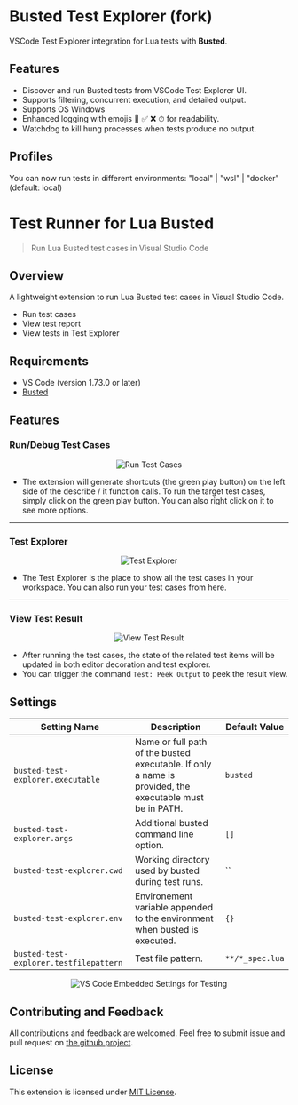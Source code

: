 # Busted Test Explorer (fork)

VSCode Test Explorer integration for Lua tests with **Busted**.

## Features
- Discover and run Busted tests from VSCode Test Explorer UI.
- Supports filtering, concurrent execution, and detailed output.
- Supports OS Windows
- Enhanced logging with emojis 🚀 ✅ ❌ ⏱ for readability.
- Watchdog to kill hung processes when tests produce no output.

## Profiles
You can now run tests in different environments: "local" | "wsl" | "docker" (default: local)

# Test Runner for Lua Busted

> Run Lua Busted test cases in Visual Studio Code

## Overview

A lightweight extension to run Lua Busted test cases in Visual Studio Code.

- Run test cases
- View test report
- View tests in Test Explorer

## Requirements

- VS Code (version 1.73.0 or later)
- [Busted](https://olivinelabs.com/busted/)

## Features

### Run/Debug Test Cases

<p align="center">
  <img src="https://bubuabu.github.io/vscode-busted-test-explorer/test-run.png" alt="Run Test Cases"/>
</p>

- The extension will generate shortcuts (the green play button) on the left side of the describe / it function calls. To run the target test cases, simply click on the green play button. You can also right click on it to see more options.

---

### Test Explorer

<p align="center">
  <img src="https://bubuabu.github.io/vscode-busted-test-explorer/test-explorer.png" alt="Test Explorer"/>
</p>

- The Test Explorer is the place to show all the test cases in your workspace. You can also run your test cases from here.

---

### View Test Result

<p align="center">
  <img src="https://bubuabu.github.io/vscode-busted-test-explorer/test-result.png" alt="View Test Result"/>
</p>

- After running the test cases, the state of the related test items will be updated in both editor decoration and test explorer.
- You can trigger the command `Test: Peek Output` to peek the result view.


## Settings

| Setting Name | Description | Default Value |
|---|---|---|
| `busted-test-explorer.executable` | Name or full path of the busted executable. If only a name is provided, the executable must be in PATH. | `busted` |
| `busted-test-explorer.args` | Additional busted command line option. | `[]` |
| `busted-test-explorer.cwd` | Working directory used by busted during test runs. | `` |
| `busted-test-explorer.env` | Environement variable appended to the environment when busted is executed. | `{}` |
| `busted-test-explorer.testfilepattern` | Test file pattern. | `**/*_spec.lua` |

<p align="center">
  <img src="https://bubuabu.github.io/vscode-busted-test-explorer/settings.png" alt="VS Code Embedded Settings for Testing"/>
</p>

## Contributing and Feedback

All contributions and feedback are welcomed. Feel free to submit issue and pull request on [the github project](https://github.com/BuBuaBu/vscode-busted-test-explorer).

## License

This extension is licensed under [MIT License](LICENSE).
